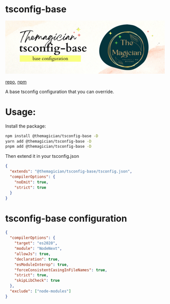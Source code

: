 # tsconfig-base

![the magician tsconfig-base banner](./imgs/banner.png)

[repo](https://github.com/TheMagicianDev/tsconfig), [npm](https://www.npmjs.com/package/@themagician/tsconfig-base)

A base tsconfig configuration that you can override.

# Usage:

Install the package:

```sh
npm install @themagician/tsconfig-base -D
yarn add @themagician/tsconfig-base -D
pnpm add @themagician/tsconfig-base -D
```

Then extend it in your tsconfig.json

```json
{
  "extends": "@themagician/tsconfig-base/tsconfig.json",
  "compilerOptions": {
    "noEmit": true,
    "strict": true
  }
}
```
# tsconfig-base configuration

```json
{
  "compilerOptions": {
    "target": "es2020",
    "module": "NodeNext",
    "allowJs": true,
    "declaration": true,
    "esModuleInterop": true,
    "forceConsistentCasingInFileNames": true,
    "strict": true,
    "skipLibCheck": true
  },
  "exclude": ["node-modules"]
}
```
